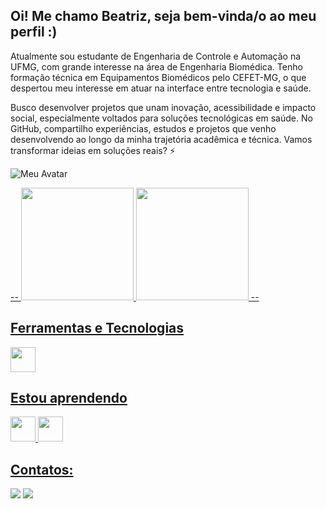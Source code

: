 ## Oi! Me chamo Beatriz, seja bem-vinda/o ao meu perfil :) 


Atualmente sou estudante de Engenharia de Controle e Automação na UFMG, com grande interesse na área de Engenharia Biomédica. Tenho formação técnica em Equipamentos Biomédicos pelo CEFET-MG, o que despertou meu interesse em atuar na interface entre tecnologia e saúde. 

Busco desenvolver projetos que unam inovação, acessibilidade e impacto social, especialmente voltados para soluções tecnológicas em saúde. No GitHub, compartilho experiências, estudos e projetos que venho desenvolvendo ao longo da minha trajetória acadêmica e técnica. Vamos transformar ideias em soluções reais? ⚡

![Meu Avatar](images/octocat-1753817286070.png)

<div>
<a href="https://github.com/seu-usuário-aqui">
  --
<img loading="lazy" height="180em" src="https://github-readme-stats.vercel.app/api/top-langs/?username=becardo&layout=compact&langs_count=7&theme=dracula"/> <img loading="lazy" height="180em" src="https://github-readme-stats.vercel.app/api?username=becardo&show_icons=true&theme=dracula&include_all_commits=true&count_private=true"/>
  --
</div>

## Ferramentas e Tecnologias
<img loading="lazy" src="https://cdn.jsdelivr.net/gh/devicons/devicon/icons/git/git-original.svg" width="40" height="40"/>

## Estou aprendendo
<img loading="lazy" src="https://cdn.jsdelivr.net/gh/devicons/devicon/icons/java/java-original.svg" width="40" height="40"/> 
<img loading="lazy" src="https://cdn.jsdelivr.net/gh/devicons/devicon/icons/linux/linux-original.svg" width="40" height="40"/>

## Contatos:
<div>
<a href = "mailto:ana.beatrizsc.0702@gmail.com"><img loading="lazy" src="https://img.shields.io/badge/Gmail-D14836?style=for-the-badge&logo=gmail&logoColor=white" target="_blank"></a>
<a href = "https://www.linkedin.com/in/ana-beatriz-s-75b391207" target="_blank"><img loading="lazy" src="https://img.shields.io/badge/-LinkedIn-%230077B5?style=for-the-badge&logo=linkedin&logoColor=white" target="_blank"></a>   
</div>

